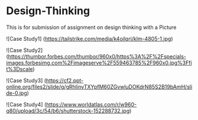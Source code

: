 # Design-Thinking
This is for submission of assignment on design thinking with a Picture

![Case Study1]
(https://tailstrike.com/media/k4oilqrj/klm-4805-1.jpg)

![Case Study2]
(https://thumbor.forbes.com/thumbor/960x0/https%3A%2F%2Fspecials-images.forbesimg.com%2Fimageserve%2F559463785%2F960x0.jpg%3Ffit%3Dscale)

![Case Study3]
(https://cf2.ppt-online.org/files2/slide/g/gRhIinyTXYpfM60ZGvwluDOKdrN85S2B19bAmH/slide-0.jpg)

![Case Study4]
(https://www.worldatlas.com/r/w960-q80/upload/3c/54/b6/shutterstock-152288732.jpg)
